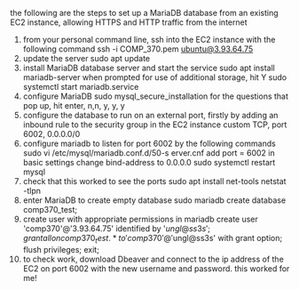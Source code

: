 the following are the steps to set up a MariaDB database from an existing EC2 instance, allowing HTTPS and HTTP traffic from the internet 
1. from your personal command line, ssh into the EC2 instance with the following command
     ssh -i COMP_370.pem ubuntu@3.93.64.75
2. update the server
    sudo apt update
3. install MariaDB database server and start the service
    sudo apt install mariadb-server
    when prompted for use of additional storage, hit Y
    sudo systemctl start mariadb.service
4. configure MariaDB
    sudo mysql_secure_installation
    for the questions that pop up, hit enter, n,n, y, y, y
5. configure the database to run on an external port, firstly by adding an inbound rule to the security group in the EC2 instance
    custom TCP, port 6002, 0.0.0.0/0
6. configure mariadb to listen for port 6002 by the following commands
    sudo vi /etc/mysql/mariadb.conf.d/50-s
erver.cnf
    add port = 6002 in basic settings
    change bind-address to 0.0.0.0
    sudo systemctl restart mysql
7. check that this worked to see the ports
    sudo apt install net-tools
    netstat -tlpn
8. enter MariaDB to create empty database
    sudo mariadb
    create database comp370_test;
9. create user with appropriate permissions in mariadb
    create user 'comp370'@'3.93.64.75' identified by '$ungl@ss3s';
    grant all on comp370_test.* to 'comp370'@'%' identified by '$ungl@ss3s' with grant option;
    flush privileges;
    exit;
10. to check work, download Dbeaver and connect to the ip address of the EC2 on port 6002 with the new username and password. this worked for me!

    


